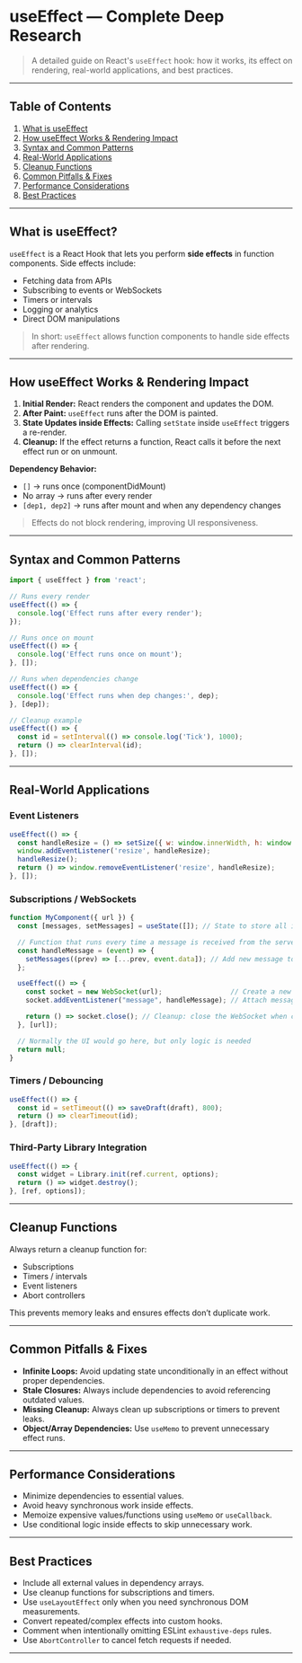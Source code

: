 # useEffect — Complete Deep Research

> A detailed guide on React's `useEffect` hook: how it works, its effect on rendering, real-world applications, and best practices.

---

## Table of Contents

1. [What is useEffect](#what-is-useeffect)
2. [How useEffect Works & Rendering Impact](#how-useeffect-works--rendering-impact)
3. [Syntax and Common Patterns](#syntax-and-common-patterns)
4. [Real-World Applications](#real-world-applications)
5. [Cleanup Functions](#cleanup-functions)
6. [Common Pitfalls & Fixes](#common-pitfalls--fixes)
7. [Performance Considerations](#performance-considerations)
8. [Best Practices](#best-practices)

---

## What is useEffect?

`useEffect` is a React Hook that lets you perform **side effects** in function components. Side effects include:

* Fetching data from APIs
* Subscribing to events or WebSockets
* Timers or intervals
* Logging or analytics
* Direct DOM manipulations

> In short: `useEffect` allows function components to handle side effects after rendering.

---

## How useEffect Works & Rendering Impact

1. **Initial Render:** React renders the component and updates the DOM.
2. **After Paint:** `useEffect` runs after the DOM is painted.
3. **State Updates inside Effects:** Calling `setState` inside `useEffect` triggers a re-render.
4. **Cleanup:** If the effect returns a function, React calls it before the next effect run or on unmount.

**Dependency Behavior:**

* `[]` → runs once (componentDidMount)
* No array → runs after every render
* `[dep1, dep2]` → runs after mount and when any dependency changes

> Effects do not block rendering, improving UI responsiveness.

---

## Syntax and Common Patterns

```jsx
import { useEffect } from 'react';

// Runs every render
useEffect(() => {
  console.log('Effect runs after every render');
});

// Runs once on mount
useEffect(() => {
  console.log('Effect runs once on mount');
}, []);

// Runs when dependencies change
useEffect(() => {
  console.log('Effect runs when dep changes:', dep);
}, [dep]);

// Cleanup example
useEffect(() => {
  const id = setInterval(() => console.log('Tick'), 1000);
  return () => clearInterval(id);
}, []);
```

---

## Real-World Applications

### Event Listeners

```jsx
useEffect(() => {
  const handleResize = () => setSize({ w: window.innerWidth, h: window.innerHeight });
  window.addEventListener('resize', handleResize);
  handleResize();
  return () => window.removeEventListener('resize', handleResize);
}, []);
```

### Subscriptions / WebSockets

```jsx
function MyComponent({ url }) {
  const [messages, setMessages] = useState([]); // State to store all incoming messages

  // Function that runs every time a message is received from the server
  const handleMessage = (event) => {
    setMessages((prev) => [...prev, event.data]); // Add new message to state
  };

  useEffect(() => {
    const socket = new WebSocket(url);                 // Create a new WebSocket connection
    socket.addEventListener("message", handleMessage); // Attach message listener

    return () => socket.close(); // Cleanup: close the WebSocket when component unmounts or URL changes
  }, [url]);

  // Normally the UI would go here, but only logic is needed
  return null;
}

```

### Timers / Debouncing

```jsx
useEffect(() => {
  const id = setTimeout(() => saveDraft(draft), 800);
  return () => clearTimeout(id);
}, [draft]);
```

### Third-Party Library Integration

```jsx
useEffect(() => {
  const widget = Library.init(ref.current, options);
  return () => widget.destroy();
}, [ref, options]);
```

---

## Cleanup Functions

Always return a cleanup function for:

* Subscriptions
* Timers / intervals
* Event listeners
* Abort controllers

This prevents memory leaks and ensures effects don’t duplicate work.

---

## Common Pitfalls & Fixes

* **Infinite Loops:** Avoid updating state unconditionally in an effect without proper dependencies.
* **Stale Closures:** Always include dependencies to avoid referencing outdated values.
* **Missing Cleanup:** Always clean up subscriptions or timers to prevent leaks.
* **Object/Array Dependencies:** Use `useMemo` to prevent unnecessary effect runs.

---

## Performance Considerations

* Minimize dependencies to essential values.
* Avoid heavy synchronous work inside effects.
* Memoize expensive values/functions using `useMemo` or `useCallback`.
* Use conditional logic inside effects to skip unnecessary work.

---

## Best Practices

* Include all external values in dependency arrays.
* Use cleanup functions for subscriptions and timers.
* Use `useLayoutEffect` only when you need synchronous DOM measurements.
* Convert repeated/complex effects into custom hooks.
* Comment when intentionally omitting ESLint `exhaustive-deps` rules.
* Use `AbortController` to cancel fetch requests if needed.

---
